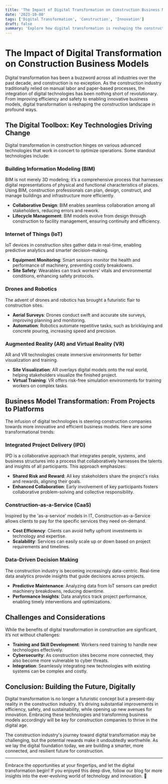 ```yaml
---
title: 'The Impact of Digital Transformation on Construction Business Models'
date: '2023-10-08'
tags: ['Digital Transformation', 'Construction', 'Innovation']
draft: false
summary: 'Explore how digital transformation is reshaping the construction industry, driving efficiency, and sparking innovation.'
---
```


# The Impact of Digital Transformation on Construction Business Models

Digital transformation has been a buzzword across all industries over the past decade, and construction is no exception. As the construction industry traditionally relied on manual labor and paper-based processes, the integration of digital technologies has been nothing short of revolutionary. From improving efficiency and safety to enabling innovative business models, digital transformation is reshaping the construction landscape in profound ways.

## The Digital Toolbox: Key Technologies Driving Change

Digital transformation in construction hinges on various advanced technologies that work in concert to optimize operations. Some standout technologies include:

### Building Information Modeling (BIM)

BIM is not merely 3D modeling; it’s a comprehensive process that harnesses digital representations of physical and functional characteristics of places. Using BIM, construction professionals can plan, design, construct, and manage buildings and infrastructure more efficiently.

- **Collaborative Design**: BIM enables seamless collaboration among all stakeholders, reducing errors and rework.
- **Lifecycle Management**: BIM models evolve from design through construction to facility management, ensuring continuity and efficiency.

### Internet of Things (IoT)

IoT devices in construction sites gather data in real-time, enabling predictive analytics and smarter decision-making.

- **Equipment Monitoring**: Smart sensors monitor the health and performance of machinery, preventing costly breakdowns.
- **Site Safety**: Wearables can track workers' vitals and environmental conditions, enhancing safety protocols.

### Drones and Robotics

The advent of drones and robotics has brought a futuristic flair to construction sites.

- **Aerial Surveys**: Drones conduct swift and accurate site surveys, improving planning and monitoring.
- **Automation**: Robotics automate repetitive tasks, such as bricklaying and concrete pouring, increasing speed and precision.

### Augmented Reality (AR) and Virtual Reality (VR)

AR and VR technologies create immersive environments for better visualization and training.

- **Site Visualization**: AR overlays digital models onto the real world, helping stakeholders visualize the finished project.
- **Virtual Training**: VR offers risk-free simulation environments for training workers on complex tasks.

## Business Model Transformation: From Projects to Platforms

The infusion of digital technologies is steering construction companies towards more innovative and efficient business models. Here are some transformational trends:

### Integrated Project Delivery (IPD)

IPD is a collaborative approach that integrates people, systems, and business structures into a process that collaboratively harnesses the talents and insights of all participants. This approach emphasizes:

- **Shared Risk and Reward**: All key stakeholders share the project's risks and rewards, aligning their goals.
- **Enhanced Collaboration**: Early involvement of key participants fosters collaborative problem-solving and collective responsibility.

### Construction-as-a-Service (CaaS)

Inspired by the 'as-a-service' models in IT, Construction-as-a-Service allows clients to pay for the specific services they need on-demand.

- **Cost Efficiency**: Clients can avoid hefty upfront investments in technology and expertise.
- **Scalability**: Services can easily scale up or down based on project requirements and timelines.

### Data-Driven Decision Making

The construction industry is becoming increasingly data-centric. Real-time data analytics provide insights that guide decisions across projects.

- **Predictive Maintenance**: Analyzing data from IoT sensors can predict machinery breakdowns, reducing downtime.
- **Performance Insights**: Data analytics track project performance, enabling timely interventions and optimizations.

## Challenges and Considerations

While the benefits of digital transformation in construction are significant, it’s not without challenges:

- **Training and Skill Development**: Workers need training to handle new technologies effectively.
- **Cybersecurity**: As construction sites become more connected, they also become more vulnerable to cyber threats.
- **Integration**: Seamlessly integrating new technologies with existing systems can be complex and costly.

## Conclusion: Building the Future, Digitally

Digital transformation is no longer a futuristic concept but a present-day reality in the construction industry. It’s driving substantial improvements in efficiency, safety, and sustainability, while opening up new avenues for innovation. Embracing these technologies and transforming business models accordingly will be key for construction companies to thrive in the digital age.

The construction industry's journey toward digital transformation may be challenging, but the potential rewards make it undoubtedly worthwhile. As we lay the digital foundation today, we are building a smarter, more connected, and resilient future for construction.

---

Embrace the opportunities at your fingertips, and let the digital transformation begin! If you enjoyed this deep dive, follow our blog for more insights into the ever-evolving world of technology and innovation. 🚀